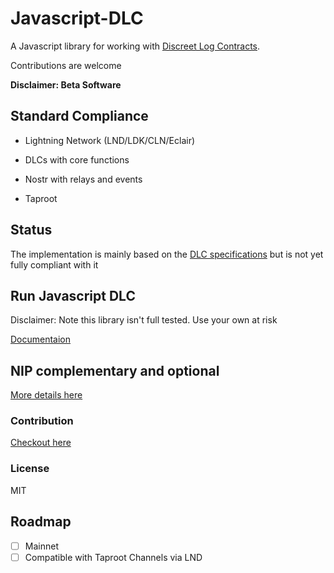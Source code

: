 # Javascript-DLC

A Javascript library for working with [Discreet Log Contracts](https://adiabat.github.io/dlc.pdf).

Contributions are welcome

**Disclaimer: Beta Software**

## Standard Compliance

- Lightning Network (LND/LDK/CLN/Eclair)

- DLCs with core functions

- Nostr with relays and events

- Taproot 

## Status

The implementation is mainly based on the [DLC specifications](https://github.com/discreetlogcontracts/dlcspecs) but is not yet fully compliant with it

## Run Javascript DLC

Disclaimer: Note this library isn't full tested. Use your own at risk

[Documentaion](https://github.com/AreaLayer/javascript-dlc/blob/main/docs/run.md)

## NIP complementary and optional

[More details here](https://github.com/AreaLayer/NIP-xxx)

### Contribution

[Checkout here](https://github.com/AreaLayer/javascript-dlc/blob/main/CONTRIBUTING.md)

### License

MIT

## Roadmap

- [ ] Mainnet
- [ ] Compatible with Taproot Channels via LND
